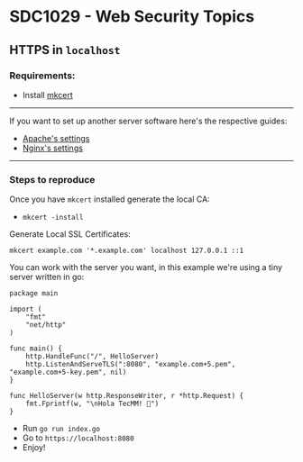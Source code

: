 # SDC1029 - Web Security Topics

## HTTPS in `localhost`


### Requirements:
- Install [mkcert](https://github.com/FiloSottile/mkcert) 
---
If you want to set up another server software here's the respective guides:
- [Apache's settings](https://www.digicert.com/kb/csr-ssl-installation/apache-openssl.htm) 
- [Nginx's settings](https://www.digicert.com/kb/csr-ssl-installation/nginx-openssl.htm)
---

### Steps to reproduce
Once you have `mkcert` installed generate the local CA:

- `mkcert -install`

Generate Local SSL Certificates:

`mkcert example.com '*.example.com' localhost 127.0.0.1 ::1`


You can work with the server you want, in this example we're using a tiny server written in go:
```
package main

import (
    "fmt"
    "net/http"
)

func main() {
    http.HandleFunc("/", HelloServer)
	http.ListenAndServeTLS(":8080", "example.com+5.pem", "example.com+5-key.pem", nil)
}

func HelloServer(w http.ResponseWriter, r *http.Request) {
	fmt.Fprintf(w, "\nHola TecMM! 🔐")
}
```

- Run `go run index.go`
- Go to `https://localhost:8080`
- Enjoy!


